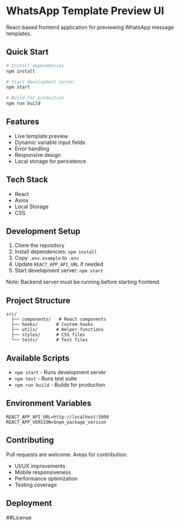 # WhatsApp Template Preview UI

React-based frontend application for previewing WhatsApp message templates.

## Quick Start

```bash
# Install dependencies
npm install

# Start development server
npm start

# Build for production
npm run build
```

## Features
- Live template preview
- Dynamic variable input fields
- Error handling
- Responsive design
- Local storage for persistence

## Tech Stack
- React
- Axios
- Local Storage
- CSS

## Development Setup

1. Clone the repository
2. Install dependencies: `npm install`
3. Copy `.env.example` to `.env`
4. Update `REACT_APP_API_URL` if needed
5. Start development server: `npm start`

Note: Backend server must be running before starting frontend.

## Project Structure
```
src/
  ├── components/   # React components
  ├── hooks/       # Custom hooks
  ├── utils/       # Helper functions
  ├── styles/      # CSS files
  └── tests/       # Test files
```

## Available Scripts
- `npm start` - Runs development server
- `npm test` - Runs test suite
- `npm run build` - Builds for production

## Environment Variables
```
REACT_APP_API_URL=http://localhost:5000
REACT_APP_VERSION=$npm_package_version
```

## Contributing
Pull requests are welcome. Areas for contribution:
- UI/UX improvements
- Mobile responsiveness
- Performance optimization
- Testing coverage

## Deployment


##License